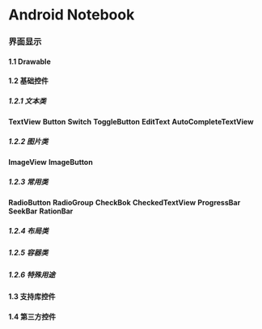 # Android Notebook

### 界面显示

#### 1.1 Drawable

#### 1.2 基础控件 

##### 1.2.1 文本类
**TextView**
**Button**
**Switch**
**ToggleButton**
**EditText**
**AutoCompleteTextView**

##### 1.2.2 图片类
**ImageView**
**ImageButton**

##### 1.2.3 常用类
**RadioButton**
**RadioGroup**
**CheckBok**
**CheckedTextView**
**ProgressBar**
**SeekBar**
**RationBar**

##### 1.2.4 布局类

##### 1.2.5 容器类

##### 1.2.6 特殊用途

#### 1.3 支持库控件

#### 1.4 第三方控件